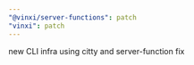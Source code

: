 ```yaml
---
"@vinxi/server-functions": patch
"vinxi": patch
---
```


new CLI infra using citty and server-function fix
